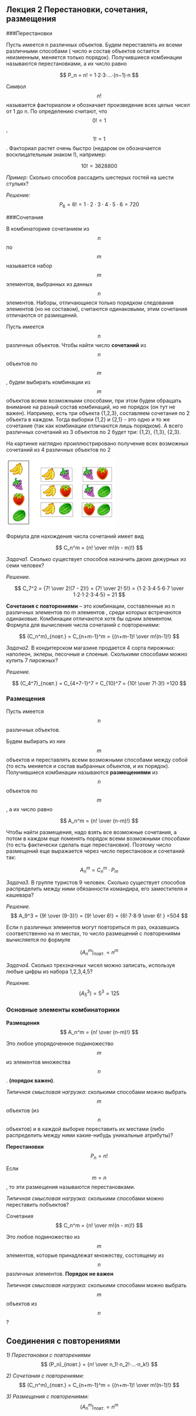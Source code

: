 ## Лекция 2 Перестановки, сочетания, размещения

###Перестановки

Пусть имеется n различных объектов. Будем переставлять их всеми различными способами ( число и состав объектов остается неизменным, меняется только порядок). Получившиеся комбинации называются перестановками, а их число равно 

<center>$$ P_n = n! = 1⋅2⋅3⋅...⋅(n−1)⋅n $$</center>


Символ $$n!$$ называется факториалом и обозначает произведение всех целых чисел от 1 до n. По определению считают, что $$0! = 1$$, $$1! = 1$$. Факториал растет очень быстро (недаром он обозначается восклицательным знаком !), например:

$$10!=3628800$$

*Пример:* Сколько способов рассадить шестерых гостей на шести стульях? 

*Решение:*
$$P_6 = 6! = 1⋅2⋅3⋅4⋅5⋅6 = 720$$

###Сочетания

В комбинаторике сочетанием из $$n$$ по $$m$$ называется набор $$m$$ элементов, выбранных из данных $$n$$ элементов. Наборы, отличающиеся только порядком следования элементов (но не составом), считаются одинаковыми, этим сочетания отличаются от размещений.

Пусть имеется $$n$$ различных объектов. Чтобы найти число **сочетаний** из $$n$$ объектов по $$m$$, будем выбирать комбинации из $$m$$ объектов всеми возможными способами, при этом будем обращать внимание на разный состав комбинаций, но не порядок (он тут не важен). Например, есть три объекта {1,2,3}, составляем сочетания по 2 объекта в каждом. Тогда выборки {1,2} и {2,1} - это одно и то же сочетание (так как комбинации отличаются лишь порядком). А всего различных сочетаний из 3 объектов по 2 будет три: {1,2}, {1,3}, {2,3}.

На картинке наглядно проиллюстрировано получение всех возможных сочетаний из 4 различных объектов по 2 


![](../../images/2-1_1.png)


Формула  для нахождения числа сочетаний имеет вид

$$ C_n^m = {n! \over m!(n - m)!} $$


*Задача1.* Сколько существует способов назначить двоих дежурных из семи человек?

*Решение.*

$$ C_7^2 = {7! \over 2!(7 - 2)!} = {7! \over 2!⋅5!} = {1⋅2⋅3⋅4⋅5⋅6⋅7 \over 1⋅2⋅1⋅2⋅3⋅4⋅5} = 21 $$

**Сочетания с повторениями** – это комбинации, составленные из n различных элементов по m элементов , среди которых встречаются одинаковые. Комбинации отличаются хотя бы одним элементом. Формула для вычисления числа сочетаний с повторениями:

$$ (C_n^m)_{повт.} = C_{n+m-1}^m = {(n+m-1)! \over m!(n-1)!}  $$

*Задача2.* В кондитерском магазине продается 4 сорта пирожных: наполеон, эклеры, песочные и слоеные. Сколькими способами можно купить 7 пирожных?

*Решение.*	

$$  (C_4^7)_{повт.} = C_{4+7-1}^7 = C_{10}^7 = {10! \over 7!⋅3!} =120 $$



### Размещения


Пусть имеется $$n$$ различных объектов.

Будем выбирать из них $$m$$ объектов и переставлять всеми возможными способами между собой (то есть меняется и состав выбранных объектов, и их порядок). Получившиеся комбинации называются **размещениями** из $$n$$ объектов по $$m$$, а их число равно

$$  A_n^m = {n! \over (n-m)!} $$

Чтобы найти размещения, надо взять все возможные сочетания, а потом в каждом еще поменять порядок всеми возможными способами (то есть фактически сделать еще перестановки). Поэтому число размещений еще выражается через число перестановок и сочетаний так:

$$ A_n^m = C_n^m ⋅ P_m $$


*Задача3.* В группе туристов 9 человек. Сколько существует способов распределить между ними обязанности командира, его заместителя и кашевара? 


*Решение.*   $$ A_9^3 = {9! \over (9-3)!} = {9! \over 6!} = {6!⋅7⋅8⋅9 \over 6! } =504 $$


Если n различных элементов могут повториться m раз, оказавшись соответственно на m местах, то число размещений с повторениями вычисляется по формуле

$$ (A_n^m)_{повт.} = n^m $$


*Задача4.* Сколько трехзначных чисел можно записать, используя любые цифры из набора 1,2,3,4,5?

*Решение.*  $$ (A_5^3) =5^3 = 125 $$

### Основные элементы комбинаторики

**Размещения**   $$  A_n^m = {n! \over (n-m)!} $$

Это любое упорядоченное подмножество $$m$$ из элементов множества $$n$$.
**(порядок важен)**.

*Типичная смысловая нагрузка*: сколькими способами можно выбрать $$m$$ объектов (из $$n$$ объектов) и в каждой выборке переставить их местами (либо распределить между ними какие-нибудь уникальные атрибуты)?

**Перестановки**    $$ P_n =n!$$

Если $$m = n $$, то эти размещения называются перестановками.

*Типичная смысловая нагрузка*: сколькими способами можно переставить nобъектов?


Сочетания  $$ C_n^m = {n! \over m!(n - m)!} $$      

Это любое подмножество из $$m$$ элементов, которые принадлежат множеству, состоящему из $$n$$ различных элементов.
**Порядок не важен**

*Типичная смысловая нагрузка*: сколькими способами можно выбрать $$m$$ объектов из $$n$$? 

## Соединения с повторениями

*1) Перестановки с повторениями*  $$ (P_n)_{повт.} = {n! \over n_1!⋅n_2!⋅...⋅n_k!} $$

*2) Сочетания с повторениями:* $$ (C_n^m)_{повт.} = C_{n+m-1}^m = {(n+m-1)! \over m!(n-1)!} $$


     
*3) Размещения с повторениями:* $$ (A_n^m)_{повт.} = n^m $$



